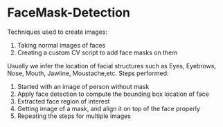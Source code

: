 # FaceMask-Detection

Techniques used to create images:
1. Taking normal images of faces
2. Creating a custom CV script to add face masks on them

Usually we infer the location of facial structures such as Eyes, Eyebrows, Nose, Mouth, Jawline, Moustache,etc.
Steps performed:
1. Started with an image of person without mask
2. Apply face detection to compute the bounding box location of face
3. Extracted face region of interest
4. Getting image of a mask, and align it on top of the face properly
5. Repeating the steps for multiple images








